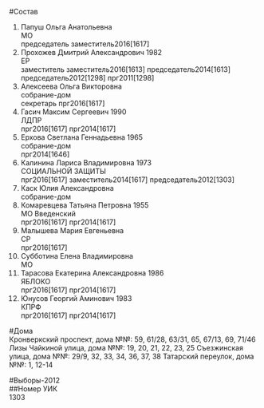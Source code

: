 #Состав  
1. Папуш Ольга Анатольевна  
    МО  
    председатель заместитель2016[1617]  
2. Прохожев Дмитрий Александрович 1982  
    ЕР  
    заместитель заместитель2016[1613] председатель2014[1613] председатель2012[1298] прг2011[1298]  
3. Алексеева Ольга Викторовна  
    собрание-дом  
    секретарь прг2016[1617]  
4. Гасич Максим Сергеевич 1990  
    ЛДПР  
    прг2016[1617] прг2014[1617]  
5. Ерхова Светлана Геннадьевна 1965  
    собрание-дом  
    прг2014[1646]  
6. Калинина Лариса Владимировна 1973  
    СОЦИАЛЬНОЙ ЗАЩИТЫ  
    прг2016[1617] заместитель2014[1617] председатель2012[1303]  
7. Каск Юлия Александровна  
    собрание-дом  
8. Комаревцева Татьяна Петровна 1955  
    МО Введенский  
    прг2016[1617] прг2014[1617]  
9. Малышева Мария Евгеньевна  
    СР  
    прг2016[1617]  
10. Субботина Елена Владимировна  
    МО  
11. Тарасова Екатерина Александровна 1986  
    ЯБЛОКО  
    прг2016[1617] прг2014[1617]  
12. Юнусов Георгий Аминович 1983  
    КПРФ  
    прг2016[1617] прг2014[1617]  
  
#Дома  
Кронверкский проспект, дома №№: 59, 61/28, 63/31, 65, 67/13, 69, 71/46 Лизы Чайкиной улица, дома №№: 19, 20, 21, 22, 23, 25 Съезжинская улица, дома №№: 29/9, 32, 33, 34, 36, 37, 38 Татарский переулок, дома №№: 1, 12-14  
  
#Выборы-2012  
##Номер УИК  
1303  

